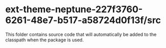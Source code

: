 # ext-theme-neptune-227f3760-6261-48e7-b517-a58724d0f13f/src

This folder contains source code that will automatically be added to the classpath when
the package is used.
